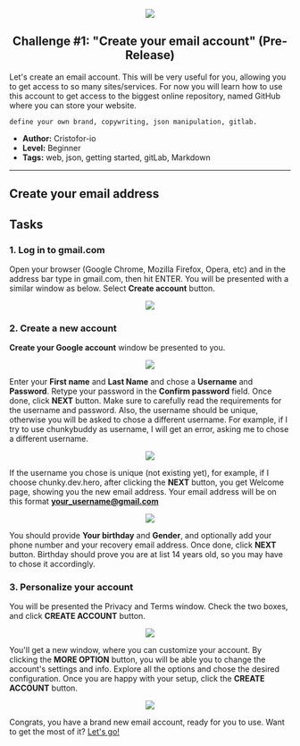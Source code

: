 <p align="center">
  <img src ="../../img/Q5/Q5C1_gmail01.jpg" />
</p>

<p align="center">
  <h2 align="center"> Challenge #1: "Create your email account" (Pre-Release)</h2>
</p>

Let's create an email account. This will be very useful for you, allowing you to get access to so many sites/services. For now you will learn how to use this account to get access to the biggest online repository, named GitHub where you can store your website.
```$xslt
define your own brand, copywriting, json manipulation, gitlab.
```


* **Author:** Cristofor-io
* **Level:** Beginner
* **Tags:** web, json, getting started, gitLab, Markdown

---

## Create your email address

## Tasks

### 1. Log in to gmail.com
Open your browser (Google Chrome, Mozilla Firefox, Opera, etc) and in the address bar type in gmail.com, then hit ENTER. You will be presented with a similar window as below. Select **Create account** button.

<p align="center">
  <img src ="../../img/Q5/Q5C1_gmail02.jpg" />
</p>

### 2. Create a new account
**Create your Google account** window be presented to you.
<p align="center">
<img src="../../img/Q5/Q5C1_gmail03.jpg" />
</p>

Enter your **First name** and **Last Name** and chose a **Username** and **Password**. Retype your password in the **Confirm password** field. Once done, click **NEXT** button. Make sure to carefully read the requirements for the username and password. Also, the username should be unique, otherwise you will be asked to chose a different username. For example, if I try to use chunkybuddy as username, I will get an error, asking me to chose a different username.

<p align="center">
<img src="../../img/Q5/Q5C1_gmail04.jpg" />
</p>

If the username you chose is unique (not existing yet), for example, if I choose chunky.dev.hero, after clicking the **NEXT** button, you get Welcome page, showing you the new email address. Your email address will be on this format **your_username@gmail.com**

<p align="center">
<img src="../../img/Q5/Q5C1_gmail05.jpg" />
</p>

You should provide **Your birthday** and **Gender**, and optionally add your phone number and your recovery email address. Once done, click **NEXT** button. Birthday should prove you are at list 14 years old, so you may have to chose it accordingly.

### 3. Personalize your account
You will be presented the Privacy and Terms window. Check the two boxes, and click **CREATE ACCOUNT** button.
<p align="center">
<img src="../../img/Q5/Q5C1_gmail06.jpg" />
</p>

You'll get a new window, where you can customize your account. By clicking the **MORE OPTION** button, you will be able you to change the account's settings and info. Explore all the options and chose the desired configuration. Once you are happy with your setup, click the **CREATE ACCOUNT** button.

<p align="center">
<img src="../../img/Q5/Q5C1_gmail07.jpg" />
</p>

Congrats, you have a brand new email account, ready for you to use. Want to get the most of it? [Let's go!](challenge2)
